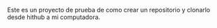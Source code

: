 Este es un proyecto de prueba de como crear un repositorio y clonarlo desde hithub a mi computadora.

